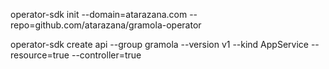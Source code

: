operator-sdk init --domain=atarazana.com --repo=github.com/atarazana/gramola-operator

operator-sdk create api --group gramola --version v1 --kind AppService --resource=true --controller=true